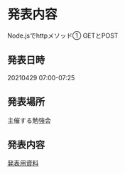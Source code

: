 # 発表内容
Node.jsでhttpメソッド① GETとPOST
## 発表日時
20210429 07:00-07:25

## 発表場所
主催する勉強会

## 発表内容
[発表用資料](https://tokuty.hatenablog.com/entry/2021/04/29/Node.jsでhttpメソッド)